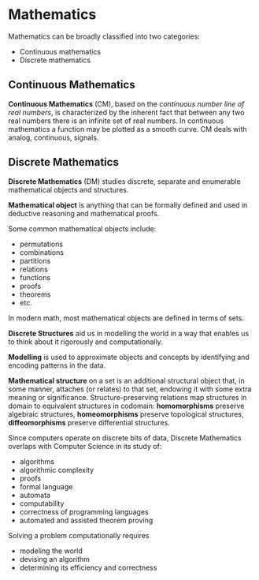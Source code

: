 # Mathematics


Mathematics can be broadly classified into two categories: 
* Continuous mathematics
* Discrete mathematics

## Continuous Mathematics

**Continuous Mathematics** (CM), based on the *continuous number line of real numbers*, is characterized by the inherent fact that between any two real numbers there is an infinite set of real numbers. In continuous mathematics a function may be plotted as a smooth curve. CM deals with analog, continuous, signals.


## Discrete Mathematics

**Discrete Mathematics** (DM) studies discrete, separate and enumerable mathematical objects and structures.

**Mathematical object** is anything that can be formally defined and used in deductive reasoning and mathematical proofs.

Some common mathematical objects include:
- permutations
- combinations
- partitions
- relations
- functions
- proofs
- theorems
- etc.

In modern math, most mathematical objects are defined in terms of sets.

**Discrete Structures** aid us in modelling the world in a way that enables us to think about it rigorously and computationally.


**Modelling** is used to approximate objects and concepts by identifying and encoding patterns in the data.


**Mathematical structure** on a set is an additional structural object that, in some manner, attaches (or relates) to that set, endowing it with some extra meaning or significance. Structure-preserving relations map structures in domain to equivalent structures in codomain: **homomorphisms** preserve algebraic structures, **homeomorphisms** preserve topological structures, **diffeomorphisms** preserve differential structures.


Since computers operate on discrete bits of data, Discrete Mathematics overlaps with Computer Science in its study of:
- algorithms
- algorithmic complexity
- proofs
- formal language
- automata
- computability
- correctness of programming languages
- automated and assisted theorem proving

Solving a problem computationally requires
- modeling the world
- devising an algorithm
- determining its efficiency and correctness
